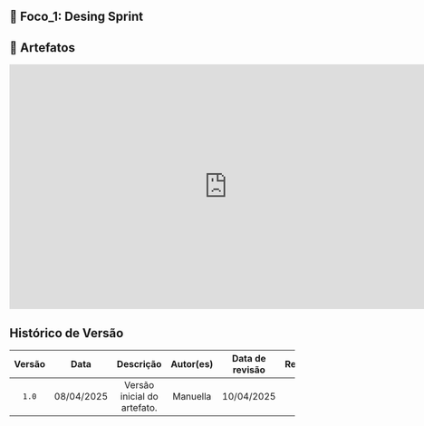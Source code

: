## 📌 Foco_1: Desing Sprint  

## 🧩  Artefatos  

<iframe width="768" height="432" src="https://miro.com/app/live-embed/uXjVIGYOBYk=/?moveToViewport=-49340,-8017,34596,17932&embedId=505055502178" frameborder="0" scrolling="no" allow="fullscreen; clipboard-read; clipboard-write" allowfullscreen></iframe>

## Histórico de Versão
| Versão | Data | Descrição | Autor(es) | Data de revisão | Revisor(es) |
| :-: | :-: | :-: | :-: | :-: | :-: |
| `1.0` | 08/04/2025  | Versão inicial do artefato. | Manuella | 10/04/2025 | Marcus |


<!-- Entrega Mínima: Design Sprint, evidenciando cada uma das 5 ETAPAS.
Apresentação (para a professora) explicando passo a passo a Design Sprint realizada, com: (i) rastro claro aos membros participantes (MOSTRAR QUADRO DE PARTICIPAÇÕES & COMMITS); (ii) justificativas & senso crítico sobre o trabalho realizado, e (iii) comentários gerais sobre o trabalho em equipe. Tempo da Apresentação: +/- 5min. Recomendação: Apresentar diretamente via Wiki ou GitPages do Projeto. Baixar os conteúdos com antecedência, evitando problemas de internet no momento de exposição nas Dinâmicas de Avaliação.

A Wiki ou GitPages do Projeto deve conter um tópico dedicado ao Módulo Design Sprint, com as etapas da Design Sprint documentadas, histórico de versões, referências, e demais detalhamentos gerados pela equipe nesse escopo.
Demais orientações disponíveis nas Diretrizes (vide Aprender3). -->

